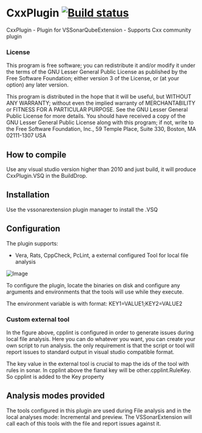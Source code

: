 CxxPlugin [![Build status](https://ci.appveyor.com/api/projects/status/137dth8cg4jupjpm?svg=true)](https://ci.appveyor.com/project/jorgecosta/cxxplugin-421)
=========

CxxPlugin - Plugin for VSSonarQubeExtension - Supports Cxx community plugin

### License
This program is free software; you can redistribute it and/or modify it under the terms of the GNU Lesser General Public License as published by the Free Software Foundation; either version 3 of the License, or (at your option) any later version.

This program is distributed in the hope that it will be useful, but WITHOUT ANY WARRANTY; without even the implied warranty of MERCHANTABILITY or FITNESS FOR A PARTICULAR PURPOSE. See the GNU Lesser General Public License for more details. You should have received a copy of the GNU Lesser General Public License along with this program; if not, write to the Free Software Foundation, Inc., 59 Temple Place, Suite 330, Boston, MA 02111-1307 USA


## How to compile
Use any visual studio version higher than 2010 and just build, it will produce CxxPlugin.VSQ in the BuildDrop.

## Installation
Use the vssonarextension plugin manager to install the .VSQ

## Configuration
The plugin supports:
* Vera, Rats, CppCheck, PcLint, a external configured Tool for local file analysis

![Image](../master/wiki/VeraConfig.png?raw=true)

To configure the plugin, locate the binaries on disk and configure any arguments and environments that the tools will use while they execute.

The environment variable is with format:
KEY1=VALUE1;KEY2=VALUE2 

### Custom external tool
In the figure above, cpplint is configured in order to generate issues during local file analysis. Here you can do whatever you want, you can create your own script to run analysis. the only requirement is that the script or tool will  report issues to standard output in visual studio compatible format. 

The key value in the external tool is crucial to map the ids of the tool with rules in sonar. In cpplint above the fianal key will be other.cpplint.RuleKey. So cpplint is added to the Key property

## Analysis modes provided
The tools configured in this plugin are used during File analysis and in the local analyses mode: Incremental and preview. The VSSonarExtension will call each of this tools with the file and report issues against it.


